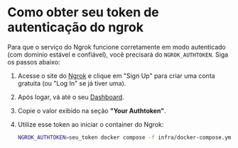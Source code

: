 # Como obter seu token de autenticação do ngrok

Para que o serviço do Ngrok funcione corretamente em modo autenticado (com domínio estável e confiável), você precisará do `NGROK_AUTHTOKEN`. Siga os passos abaixo:

1. Acesse o site do [Ngrok](https://ngrok.com/) e clique em "Sign Up" para criar uma conta gratuita (ou "Log In" se já tiver uma).
2. Após logar, vá até o seu [Dashboard](https://dashboard.ngrok.com/get-started/your-authtoken).
3. Copie o valor exibido na seção **"Your Authtoken"**.
4. Utilize esse token ao iniciar o container do Ngrok:

   ```bash
   NGROK_AUTHTOKEN=seu_token docker compose -f infra/docker-compose.yml up -d ngrok --no-deps
